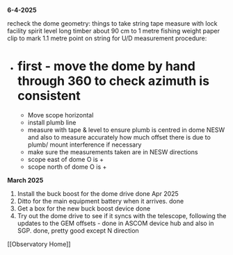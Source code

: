 **6-4-2025**

recheck the dome geometry:
things to take
string
tape measure with lock facility
spirit level
long timber about 90 cm to 1 metre
fishing weight
paper clip to mark 1.1 metre point on string for U/D measurement
procedure:
- # first - move the dome by hand through 360 to check azimuth is consistent
	- Move scope horizontal
	- install plumb line
	- measure with tape & level to ensure plumb is centred in dome NESW and also to measure accurately how much offset there is due to plumb/ mount interference if necessary
	- make sure the measurements taken are in NESW directions
	- scope east of dome O is +
	- scope north of dome O is +

**March 2025**
1. Install the buck boost for the dome drive done Apr 2025
2. Ditto for the main equipment battery when it arrives. done
3. Get a box for the new buck boost device done
4. Try out the dome drive to see if it syncs with the telescope, following the updates to the GEM  offsets - done in ASCOM device hub and also in SGP. done, pretty good except N direction


[[Observatory Home]]


